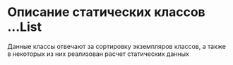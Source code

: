 # Описание статических классов ...List
<p>Данные классы отвечают за сортировку экземпляров классов, а также в некоторых из них реализован расчет статических данных</p>
